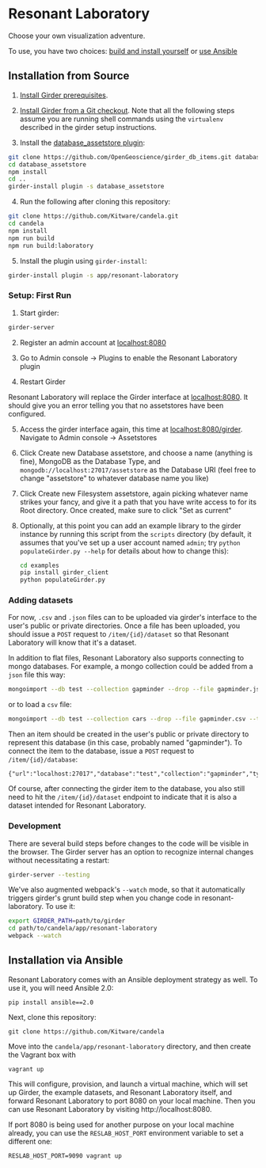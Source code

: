 # Resonant Laboratory

Choose your own visualization adventure.

To use, you have two choices: [build and install
yourself](#installation-from-source) or [use Ansible](#installation-via-ansible)

## Installation from Source

1. [Install Girder prerequisites](http://girder.readthedocs.org/en/latest/prerequisites.html).

2. [Install Girder from a Git checkout](http://girder.readthedocs.org/en/latest/installation.html#install-from-git-checkout). Note that all the following steps assume you are running shell commands
using the `virtualenv` described in the girder setup instructions.

3. Install the [database_assetstore plugin](https://github.com/OpenGeoscience/girder_db_items):

  ```bash
  git clone https://github.com/OpenGeoscience/girder_db_items.git database_assetstore
  cd database_assetstore
  npm install
  cd ..
  girder-install plugin -s database_assetstore
  ```

4. Run the following after cloning this repository:

  ```bash
  git clone https://github.com/Kitware/candela.git
  cd candela
  npm install
  npm run build
  npm run build:laboratory
  ```

5. Install the plugin using `girder-install`:

  ```bash
  girder-install plugin -s app/resonant-laboratory
  ```

### Setup: First Run

1. Start girder:

  ```bash
  girder-server
  ```

2. Register an admin account at [localhost:8080](http://localhost:8080)

3. Go to Admin console -> Plugins to enable the Resonant Laboratory plugin

4. Restart Girder

Resonant Laboratory will replace the Girder interface at [localhost:8080](http://localhost:8080). It should give you an
error telling you that no assetstores have been configured.

5. Access the girder interface again, this time at [localhost:8080/girder](http://localhost:8080/girder). Navigate to
Admin console -> Assetstores

6. Click Create new Database assetstore, and choose a name (anything is fine), MongoDB as the Database Type, and `mongodb://localhost:27017/assetstore` as the Database URI (feel free to change "assetstore" to whatever database name you like)

7. Click Create new Filesystem assetstore, again picking whatever name strikes your fancy, and give it a path that you have write access to for its Root directory. Once created, make sure to click "Set as current"

8. Optionally, at this point you can add an example library to the girder instance
   by running this script from the `scripts` directory (by default, it assumes that you've set up a user account named `admin`; try `python populateGirder.py --help` for details about how to change this):

   ```bash
   cd examples
   pip install girder_client
   python populateGirder.py
   ```

### Adding datasets

For now, `.csv` and `.json` files can to be uploaded via girder's interface to the user's public or private directories. Once a file has been uploaded, you should issue a `POST` request to `/item/{id}/dataset` so that Resonant Laboratory will know that it's a dataset.

In addition to flat files, Resonant Laboratory also supports connecting to mongo databases. For example, a mongo collection could be added from a `json` file this way:

  ```bash
  mongoimport --db test --collection gapminder --drop --file gapminder.json --jsonArray
  ```

or to load a `csv` file:

  ```bash
  mongoimport --db test --collection cars --drop --file gapminder.csv --type csv --headerline
  ```

Then an item should be created in the user's public or private directory to represent this database (in this case, probably named "gapminder"). To connect the item to the database, issue a `POST` request to `/item/{id}/database`:

  ```
  {"url":"localhost:27017","database":"test","collection":"gapminder","type":"mongo"}
  ```

Of course, after connecting the girder item to the database, you also still need to hit the `/item/{id}/dataset` endpoint to indicate that it is also a dataset intended for Resonant Laboratory.

### Development

There are several build steps before changes to the code will
be visible in the browser. The Girder server has an option
to recognize internal changes without necessitating a restart:

  ```bash
  girder-server --testing
  ```

We've also augmented webpack's `--watch` mode, so that it automatically triggers
girder's grunt build step when you change code in resonant-laboratory. To
use it:

  ```bash
  export GIRDER_PATH=path/to/girder
  cd path/to/candela/app/resonant-laboratory
  webpack --watch
  ```

## Installation via Ansible

Resonant Laboratory comes with an Ansible deployment strategy as well. To use
it, you will need Ansible 2.0:

```shell
pip install ansible==2.0
```

Next, clone this repository:

```shell
git clone https://github.com/Kitware/candela
```

Move into the `candela/app/resonant-laboratory` directory, and then create the
Vagrant box with

```shell
vagrant up
```

This will configure, provision, and launch a virtual machine, which will set up
Girder, the example datasets, and Resonant Laboratory itself, and forward
Resonant Laboratory to port 8080 on your local machine. Then you can use
Resonant Laboratory by visiting http://localhost:8080.

If port 8080 is being used for another purpose on your local machine already,
you can use the `RESLAB_HOST_PORT` environment variable to set a different one:

```shell
RESLAB_HOST_PORT=9090 vagrant up
```
